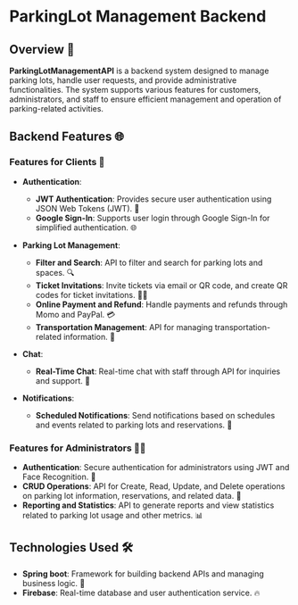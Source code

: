 # ParkingLot Management Backend

## Overview 🌟

**ParkingLotManagementAPI** is a backend system designed to manage parking lots, handle user requests, and provide administrative functionalities. The system supports various features for customers, administrators, and staff to ensure efficient management and operation of parking-related activities.

## Backend Features 🌐

### Features for Clients 👥

- **Authentication**:
  - **JWT Authentication**: Provides secure user authentication using JSON Web Tokens (JWT). 🔑
  - **Google Sign-In**: Supports user login through Google Sign-In for simplified authentication. 🌐
- **Parking Lot Management**:
  - **Filter and Search**: API to filter and search for parking lots and spaces. 🔍
  - **Ticket Invitations**: Invite tickets via email or QR code, and create QR codes for ticket invitations. 📧📱
  - **Online Payment and Refund**: Handle payments and refunds through Momo and PayPal. 💳
  - **Transportation Management**: API for managing transportation-related information. 🚗

- **Chat**:
  - **Real-Time Chat**: Real-time chat with staff through API for inquiries and support. 💬

- **Notifications**:
  - **Scheduled Notifications**: Send notifications based on schedules and events related to parking lots and reservations. 📅

### Features for Administrators 👨‍💼

- **Authentication**: Secure authentication for administrators using JWT and Face Recognition. 🔐
- **CRUD Operations**: API for Create, Read, Update, and Delete operations on parking lot information, reservations, and related data. 📝
- **Reporting and Statistics**: API to generate reports and view statistics related to parking lot usage and other metrics. 📊

## Technologies Used 🛠️

- **Spring boot**: Framework for building backend APIs and managing business logic. 🌱
- **Firebase**: Real-time database and user authentication service. 🔥
